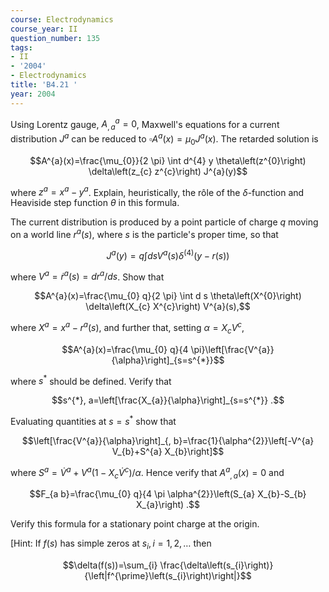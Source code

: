 ```yaml
---
course: Electrodynamics
course_year: II
question_number: 135
tags:
- II
- '2004'
- Electrodynamics
title: 'B4.21 '
year: 2004
---
```



Using Lorentz gauge, $A_{, a}^{a}=0$, Maxwell's equations for a current distribution $J^{a}$ can be reduced to $\square A^{a}(x)=\mu_{0} J^{a}(x)$. The retarded solution is

$$A^{a}(x)=\frac{\mu_{0}}{2 \pi} \int d^{4} y \theta\left(z^{0}\right) \delta\left(z_{c} z^{c}\right) J^{a}(y)$$

where $z^{a}=x^{a}-y^{a}$. Explain, heuristically, the rôle of the $\delta$-function and Heaviside step function $\theta$ in this formula.

The current distribution is produced by a point particle of charge $q$ moving on a world line $r^{a}(s)$, where $s$ is the particle's proper time, so that

$$J^{a}(y)=q \int d s V^{a}(s) \delta^{(4)}(y-r(s))$$

where $V^{a}=\dot{r}^{a}(s)=d r^{a} / d s$. Show that

$$A^{a}(x)=\frac{\mu_{0} q}{2 \pi} \int d s \theta\left(X^{0}\right) \delta\left(X_{c} X^{c}\right) V^{a}(s),$$

where $X^{a}=x^{a}-r^{a}(s)$, and further that, setting $\alpha=X_{c} V^{c}$,

$$A^{a}(x)=\frac{\mu_{0} q}{4 \pi}\left[\frac{V^{a}}{\alpha}\right]_{s=s^{*}}$$

where $s^{*}$ should be defined. Verify that

$$s^{*}, a=\left[\frac{X_{a}}{\alpha}\right]_{s=s^{*}} .$$

Evaluating quantities at $s=s^{*}$ show that

$$\left[\frac{V^{a}}{\alpha}\right]_{, b}=\frac{1}{\alpha^{2}}\left[-V^{a} V_{b}+S^{a} X_{b}\right]$$

where $S^{a}=\dot{V}^{a}+V^{a}\left(1-X_{c} \dot{V}^{c}\right) / \alpha$. Hence verify that $A^{a}{ }_{, a}(x)=0$ and

$$F_{a b}=\frac{\mu_{0} q}{4 \pi \alpha^{2}}\left(S_{a} X_{b}-S_{b} X_{a}\right) .$$

Verify this formula for a stationary point charge at the origin.

[Hint: If $f(s)$ has simple zeros at $s_{i}, i=1,2, \ldots$ then

$$\delta(f(s))=\sum_{i} \frac{\delta\left(s_{i}\right)}{\left|f^{\prime}\left(s_{i}\right)\right|}$$